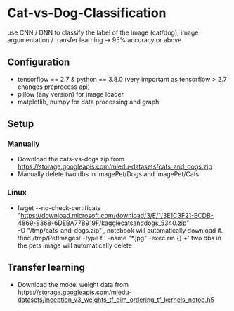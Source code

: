 # Cat-vs-Dog-Classification
use CNN / DNN to classify the label of the image (cat/dog); image argumentation / transfer learning -> 95% accuracy or above

## Configuration
* tensorflow == 2.7 & python == 3.8.0 (very important as tensorflow > 2.7 changes preprocess api)
* pillow (any version) for image loader
* matplotlib, numpy for data processing and graph

## Setup
### Manually
- Download the cats-vs-dogs zip from https://storage.googleapis.com/mledu-datasets/cats_and_dogs.zip
- Manually delete two dbs in ImagePet/Dogs and ImagePet/Cats
### Linux
- !wget --no-check-certificate \
    "https://download.microsoft.com/download/3/E/1/3E1C3F21-ECDB-4869-8368-6DEBA77B919F/kagglecatsanddogs_5340.zip" \
    -O "/tmp/cats-and-dogs.zip"', notebook will automatically download it.
  !find /tmp/PetImages/ -type f ! -name "*.jpg" -exec rm {} +' two dbs in the pets image will automatically delete

## Transfer learning 
- Download the model weight data from https://storage.googleapis.com/mledu-datasets/inception_v3_weights_tf_dim_ordering_tf_kernels_notop.h5
